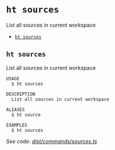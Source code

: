 `ht sources`
============

List all sources in current workspace

* [`ht sources`](#ht-sources)

## `ht sources`

List all sources in current workspace

```
USAGE
  $ ht sources

DESCRIPTION
  List all sources in current workspace

ALIASES
  $ ht source

EXAMPLES
  $ ht sources
```

_See code: [dist/commands/sources.ts](https://github.com/StrongMonkey/cli/blob/v0.1.0/dist/commands/sources.ts)_
